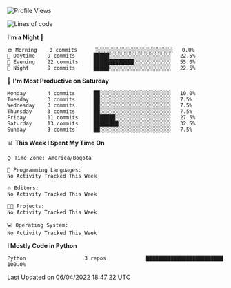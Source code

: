 <!--START_SECTION:waka-->
![Profile Views](http://img.shields.io/badge/Profile%20Views-0-blue)

![Lines of code](https://img.shields.io/badge/From%20Hello%20World%20I%27ve%20Written-4%20Thousand%20lines%20of%20code-blue)

**I'm a Night 🦉** 

```text
🌞 Morning    0 commits      ░░░░░░░░░░░░░░░░░░░░░░░░░   0.0% 
🌆 Daytime    9 commits      █████░░░░░░░░░░░░░░░░░░░░   22.5% 
🌃 Evening    22 commits     █████████████░░░░░░░░░░░░   55.0% 
🌙 Night      9 commits      █████░░░░░░░░░░░░░░░░░░░░   22.5%

```
📅 **I'm Most Productive on Saturday** 

```text
Monday       4 commits      ██░░░░░░░░░░░░░░░░░░░░░░░   10.0% 
Tuesday      3 commits      ██░░░░░░░░░░░░░░░░░░░░░░░   7.5% 
Wednesday    3 commits      ██░░░░░░░░░░░░░░░░░░░░░░░   7.5% 
Thursday     3 commits      ██░░░░░░░░░░░░░░░░░░░░░░░   7.5% 
Friday       11 commits     ███████░░░░░░░░░░░░░░░░░░   27.5% 
Saturday     13 commits     ████████░░░░░░░░░░░░░░░░░   32.5% 
Sunday       3 commits      ██░░░░░░░░░░░░░░░░░░░░░░░   7.5%

```


📊 **This Week I Spent My Time On** 

```text
⌚︎ Time Zone: America/Bogota

💬 Programming Languages: 
No Activity Tracked This Week

🔥 Editors: 
No Activity Tracked This Week

🐱‍💻 Projects: 
No Activity Tracked This Week

💻 Operating System: 
No Activity Tracked This Week

```

**I Mostly Code in Python** 

```text
Python                   3 repos             █████████████████████████   100.0%

```



 Last Updated on 06/04/2022 18:47:22 UTC
<!--END_SECTION:waka-->
